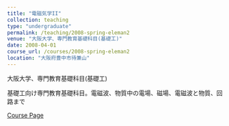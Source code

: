```yaml
---
title: "電磁気学II"
collection: teaching
type: "undergraduate"
permalink: /teaching/2008-spring-eleman2
venue: "大阪大学、専門教育基礎科目(基礎工)"
date: 2008-04-01
course_url: /courses/2008-spring-eleman2
location: "大阪府豊中市待兼山"
---
```


大阪大学、専門教育基礎科目(基礎工)

基礎工向け専門教育基礎科目。電磁波、物質中の電場、磁場、電磁波と物質、回路まで


<a href='https://stsykw.github.io/courses/2008-spring-eleman2'>Course Page</a>
